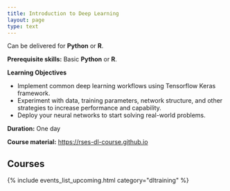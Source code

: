 ```yaml
---
title: Introduction to Deep Learning
layout: page
type: text
---
```


Can be delivered for **Python** or **R**.

**Prerequisite skills:** Basic **Python** or **R**.

**Learning Objectives**

- Implement common deep learning workflows using Tensorflow Keras framework.
- Experiment with data, training parameters, network structure, and other strategies to increase performance and capability.
- Deploy your neural networks to start solving real-world problems.

**Duration:** One day

**Course material:** <https://rses-dl-course.github.io>

## Courses

{% include events_list_upcoming.html category="dltraining" %}
